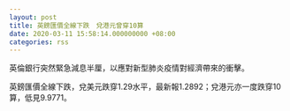 ```yaml
---
layout: post
title: 英鎊匯價全線下跌　兌港元曾穿10算
date: 2020-03-11 15:58:14.000000000 +08:00
categories: rss
---
```


英倫銀行突然緊急減息半厘，以應對新型肺炎疫情對經濟帶來的衝擊。

英鎊匯價全線下跌，兌美元跌穿1.29水平，最新報1.2892；兌港元亦一度跌穿10算，低見9.9771。
